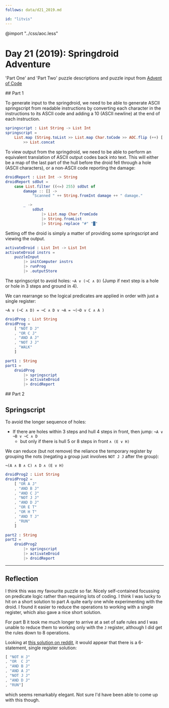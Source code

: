 ```yaml
---
follows: data/d21_2019.md

id: "litvis"
---
```


@import "../css/aoc.less"

# Day 21 (2019): Springdroid Adventure

'Part One' and 'Part Two' puzzle descriptions and puzzle input from [Advent of Code](https://adventofcode.com/2019/day/21)

## Part 1

To generate input to the springdroid, we need to be able to generate ASCII springscript from readable instructions by converting each character in the instructions to its ASCII code and adding a 10 (ASCII newline) at the end of each instruction.

```elm {l}
springscript : List String -> List Int
springscript =
    List.map (String.toList >> List.map Char.toCode >> AOC.flip (++) [ 10 ])
        >> List.concat
```

To view output from the springdroid, we need to be able to perform an equivalent translation of ASCII output codes back into text. This will either be a map of the last part of the hull before the droid fell through a hole (ASCII characters), or a non-ASCII code reporting the damage:

```elm {l}
droidReport : List Int -> String
droidReport sdOut =
    case List.filter ((<=) 255) sdOut of
        damage :: [] ->
            "Scanned " ++ String.fromInt damage ++ " damage."

        _ ->
            sdOut
                |> List.map Char.fromCode
                |> String.fromList
                |> String.replace "#" "█"
```

Setting off the droid is simply a matter of providing some springscript and viewing the output.

```elm {l}
activateDroid : List Int -> List Int
activateDroid instrs =
    puzzleInput
        |> initComputer instrs
        |> runProg
        |> .outputStore
```

The springscript to avoid holes: `¬A ∨ (¬C ∧ D)` (Jump if next step is a hole or hole in 3 steps and ground in 4).

We can rearrange so the logical predicates are applied in order with just a single register:

`¬A ∨ (¬C ∧ D) = ¬C ∧ D ∨ ¬A = ¬(¬D ∨ C ∧ A )`

```elm {l}
droidProg : List String
droidProg =
    [ "NOT D J"
    , "OR C J"
    , "AND A J"
    , "NOT J J"
    , "WALK"
    ]
```

```elm {r}
part1 : String
part1 =
    droidProg
        |> springscript
        |> activateDroid
        |> droidReport
```

## Part 2

## Springscript

To avoid the longer sequence of holes:

- If there are holes within 3 steps and hull 4 steps in front, then jump:
  `¬A ∨ ¬B ∨ ¬C ∧ D`
  - but only if there is hull 5 or 8 steps in front
    `∧ (E ∨ H)`

We can reduce (but not remove) the reliance the temporary register by grouping the nots (negating a group just involves `NOT J J` after the group):

`¬(A ∧ B ∧ C) ∧ D ∧ (E ∨ H)`

```elm {l}
droidProg2 : List String
droidProg2 =
    [ "OR A J"
    , "AND B J"
    , "AND C J"
    , "NOT J J"
    , "AND D J"
    , "OR E T"
    , "OR H T"
    , "AND T J"
    , "RUN"
    ]
```

```elm {r}
part2 : String
part2 =
    droidProg2
        |> springscript
        |> activateDroid
        |> droidReport
```

---

## Reflection

I think this was my favourite puzzle so far. Nicely self-contained focussing on predicate logic rather than requiring lots of coding. I think I was lucky to hit on a short solution to part A quite early one while experimenting with the droid. I found it easier to reduce the operations to working with a single register, which also gave a nice short solution.

For part B it took me much longer to arrive at a set of safe rules and I was unable to reduce them to working only with the `J` register, although I did get the rules down to 8 operations.

Looking at [this solution on reddit](https://www.reddit.com/r/adventofcode/comments/edll5a/2019_day_21_solutions/fbizudo/), it would appear that there is a 6-statement, single register solution:

```elm
[ "NOT H J"
, "OR  C J"
, "AND B J"
, "AND A J"
, "NOT J J"
, "AND D J"
, "RUN"]
```

which seems remarkably elegant. Not sure I'd have been able to come up with this though.
